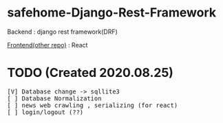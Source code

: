 # safehome-Django-Rest-Framework

Backend : django rest framework(DRF) 

[Frontend(other repo)](https://github.com/Cloud-MSA-edu-team-8/Multicampus_Cloud_team_8) : React<br>

# TODO (Created 2020.08.25)

<pre>
[V] Database change -> sqllite3
[ ] Database Normalization
[ ] news web crawling , serializing (for react)
[ ] login/logout (??)
</pre>
